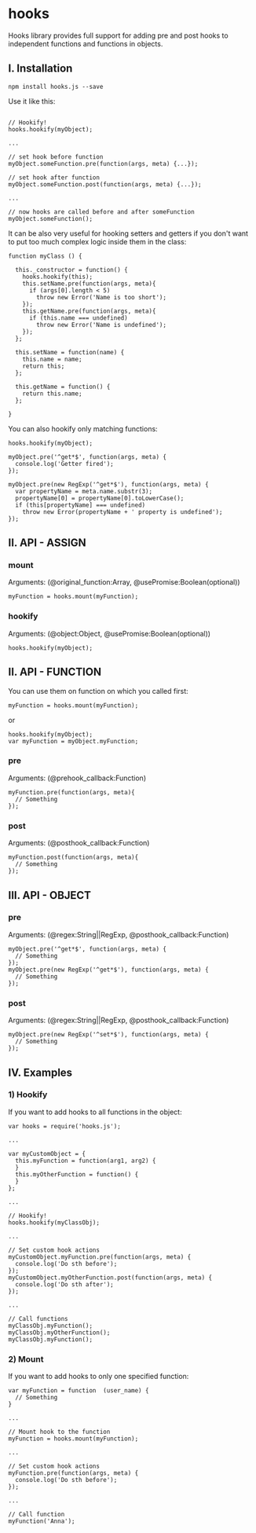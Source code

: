 # hooks

Hooks library provides full support for adding pre and post hooks to independent functions and functions in objects.

## I. Installation

`npm install hooks.js --save`

Use it like this:

```

// Hookify!
hooks.hookify(myObject);

...

// set hook before function
myObject.someFunction.pre(function(args, meta) {...});

// set hook after function
myObject.someFunction.post(function(args, meta) {...});

...

// now hooks are called before and after someFunction
myObject.someFunction();
```

It can be also very useful for hooking setters and getters if you don't want to put too much complex logic inside them in the class:

```
function myClass () {

  this._constructor = function() {
	hooks.hookify(this);
    this.setName.pre(function(args, meta){
      if (args[0].length < 5)
        throw new Error('Name is too short');
    });
    this.getName.pre(function(args, meta){
      if (this.name === undefined)
        throw new Error('Name is undefined');
    });
  };

  this.setName = function(name) {
    this.name = name;
    return this;
  };

  this.getName = function() {
    return this.name;
  };

}
```

You can also hookify only matching functions:

```
hooks.hookify(myObject);

myObject.pre('^get*$', function(args, meta) {
  console.log('Getter fired');
});

myObject.pre(new RegExp('^get*$'), function(args, meta) {
  var propertyName = meta.name.substr(3);
  propertyName[0] = propertyName[0].toLowerCase();
  if (this[propertyName] === undefined)
    throw new Error(propertyName + ' property is undefined');
});
```

## II. API - ASSIGN

### mount
Arguments: (@original_function:Array, @usePromise:Boolean(optional))

```
myFunction = hooks.mount(myFunction);
```

### hookify
Arguments: (@object:Object, @usePromise:Boolean(optional))

```
hooks.hookify(myObject);
```

## II. API - FUNCTION

You can use them on function on which you called first:

`myFunction = hooks.mount(myFunction);`

or

```
hooks.hookify(myObject);
var myFunction = myObject.myFunction;
```

### pre
Arguments: (@prehook_callback:Function)

```
myFunction.pre(function(args, meta){
  // Something
});
```

### post
Arguments: (@posthook_callback:Function)

```
myFunction.post(function(args, meta){
  // Something
});
```

## III. API - OBJECT

### pre
Arguments: (@regex:String||RegExp, @posthook_callback:Function)

```
myObject.pre('^get*$', function(args, meta) {
  // Something
});
myObject.pre(new RegExp('^get*$'), function(args, meta) {
  // Something
});
```

### post
Arguments: (@regex:String||RegExp, @posthook_callback:Function)

```
myObject.pre(new RegExp('^set*$'), function(args, meta) {
  // Something
});
```

## IV. Examples

### 1) Hookify

If you want to add hooks to all functions in the object:

```
var hooks = require('hooks.js');

...

var myCustomObject = {
  this.myFunction = function(arg1, arg2) {
  }
  this.myOtherFunction = function() {
  }
};

...

// Hookify!
hooks.hookify(myClassObj);

...

// Set custom hook actions
myCustomObject.myFunction.pre(function(args, meta) {
  console.log('Do sth before');
});
myCustomObject.myOtherFunction.post(function(args, meta) {
  console.log('Do sth after');
});

...

// Call functions
myClassObj.myFunction();
myClassObj.myOtherFunction();
myClassObj.myFunction();
```

### 2) Mount

If you want to add hooks to only one specified function:

```
var myFunction = function  (user_name) {
  // Something
}

...

// Mount hook to the function
myFunction = hooks.mount(myFunction);

...

// Set custom hook actions
myFunction.pre(function(args, meta) {
  console.log('Do sth before');
});

...

// Call function
myFunction('Anna');
```